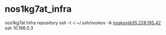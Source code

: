 # nos1kg7at_infra
nos1kg7at Infra repository
ssh -t -i ~/.ssh/noskov -A noskov@35.228.195.42 ssh 10.166.0.3
